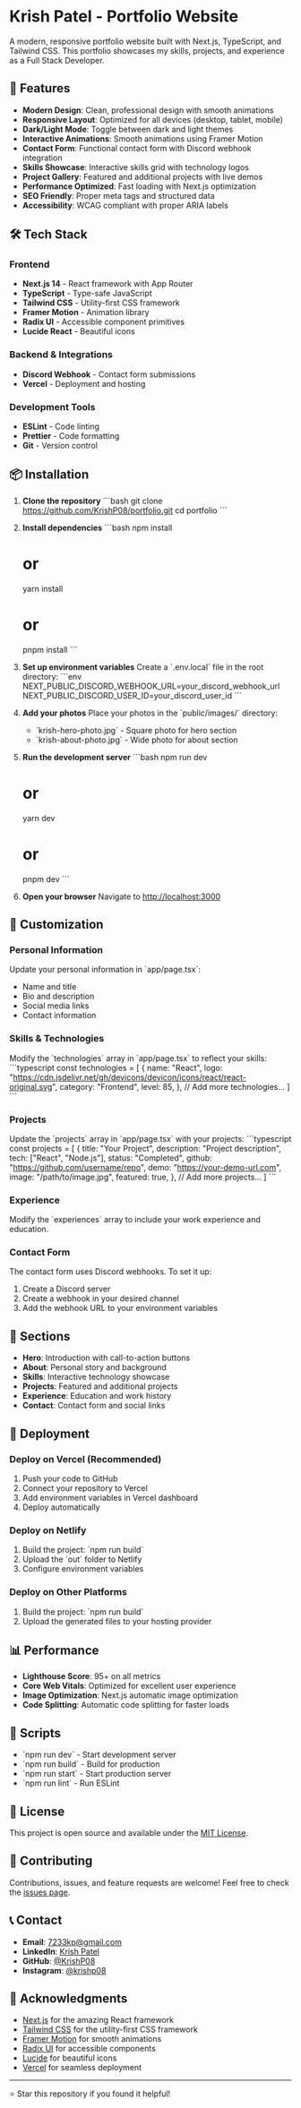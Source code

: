# Krish Patel - Portfolio Website

A modern, responsive portfolio website built with Next.js, TypeScript, and Tailwind CSS. This portfolio showcases my skills, projects, and experience as a Full Stack Developer.

## 🚀 Features

- **Modern Design**: Clean, professional design with smooth animations
- **Responsive Layout**: Optimized for all devices (desktop, tablet, mobile)
- **Dark/Light Mode**: Toggle between dark and light themes
- **Interactive Animations**: Smooth animations using Framer Motion
- **Contact Form**: Functional contact form with Discord webhook integration
- **Skills Showcase**: Interactive skills grid with technology logos
- **Project Gallery**: Featured and additional projects with live demos
- **Performance Optimized**: Fast loading with Next.js optimization
- **SEO Friendly**: Proper meta tags and structured data
- **Accessibility**: WCAG compliant with proper ARIA labels

## 🛠️ Tech Stack

### Frontend
- **Next.js 14** - React framework with App Router
- **TypeScript** - Type-safe JavaScript
- **Tailwind CSS** - Utility-first CSS framework
- **Framer Motion** - Animation library
- **Radix UI** - Accessible component primitives
- **Lucide React** - Beautiful icons

### Backend & Integrations
- **Discord Webhook** - Contact form submissions
- **Vercel** - Deployment and hosting

### Development Tools
- **ESLint** - Code linting
- **Prettier** - Code formatting
- **Git** - Version control

## 📦 Installation

1. **Clone the repository**
   \`\`\`bash
   git clone https://github.com/KrishP08/portfolio.git
   cd portfolio
   \`\`\`

2. **Install dependencies**
   \`\`\`bash
   npm install
   # or
   yarn install
   # or
   pnpm install
   \`\`\`

3. **Set up environment variables**
   Create a \`.env.local\` file in the root directory:
   \`\`\`env
   NEXT_PUBLIC_DISCORD_WEBHOOK_URL=your_discord_webhook_url
   NEXT_PUBLIC_DISCORD_USER_ID=your_discord_user_id
   \`\`\`

4. **Add your photos**
   Place your photos in the \`public/images/\` directory:
   - \`krish-hero-photo.jpg\` - Square photo for hero section
   - \`krish-about-photo.jpg\` - Wide photo for about section

5. **Run the development server**
   \`\`\`bash
   npm run dev
   # or
   yarn dev
   # or
   pnpm dev
   \`\`\`

6. **Open your browser**
   Navigate to [http://localhost:3000](http://localhost:3000)

## 🎨 Customization

### Personal Information
Update your personal information in \`app/page.tsx\`:
- Name and title
- Bio and description
- Social media links
- Contact information

### Skills & Technologies
Modify the \`technologies\` array in \`app/page.tsx\` to reflect your skills:
\`\`\`typescript
const technologies = [
  {
    name: "React",
    logo: "https://cdn.jsdelivr.net/gh/devicons/devicon/icons/react/react-original.svg",
    category: "Frontend",
    level: 85,
  },
  // Add more technologies...
]
\`\`\`

### Projects
Update the \`projects\` array in \`app/page.tsx\` with your projects:
\`\`\`typescript
const projects = [
  {
    title: "Your Project",
    description: "Project description",
    tech: ["React", "Node.js"],
    status: "Completed",
    github: "https://github.com/username/repo",
    demo: "https://your-demo-url.com",
    image: "/path/to/image.jpg",
    featured: true,
  },
  // Add more projects...
]
\`\`\`

### Experience
Modify the \`experiences\` array to include your work experience and education.

### Contact Form
The contact form uses Discord webhooks. To set it up:
1. Create a Discord server
2. Create a webhook in your desired channel
3. Add the webhook URL to your environment variables

## 📱 Sections

- **Hero**: Introduction with call-to-action buttons
- **About**: Personal story and background
- **Skills**: Interactive technology showcase
- **Projects**: Featured and additional projects
- **Experience**: Education and work history
- **Contact**: Contact form and social links

## 🚀 Deployment

### Deploy on Vercel (Recommended)
1. Push your code to GitHub
2. Connect your repository to Vercel
3. Add environment variables in Vercel dashboard
4. Deploy automatically

### Deploy on Netlify
1. Build the project: \`npm run build\`
2. Upload the \`out\` folder to Netlify
3. Configure environment variables

### Deploy on Other Platforms
1. Build the project: \`npm run build\`
2. Upload the generated files to your hosting provider

## 📊 Performance

- **Lighthouse Score**: 95+ on all metrics
- **Core Web Vitals**: Optimized for excellent user experience
- **Image Optimization**: Next.js automatic image optimization
- **Code Splitting**: Automatic code splitting for faster loads

## 🔧 Scripts

- \`npm run dev\` - Start development server
- \`npm run build\` - Build for production
- \`npm run start\` - Start production server
- \`npm run lint\` - Run ESLint

## 📄 License

This project is open source and available under the [MIT License](LICENSE).

## 🤝 Contributing

Contributions, issues, and feature requests are welcome! Feel free to check the [issues page](https://github.com/KrishP08/portfolio/issues).

## 📞 Contact

- **Email**: 7233kp@gmail.com
- **LinkedIn**: [Krish Patel](https://linkedin.com/in/krish)
- **GitHub**: [@KrishP08](https://github.com/KrishP08)
- **Instagram**: [@krishp08](https://instagram.com/krish_7233)

## 🙏 Acknowledgments

- [Next.js](https://nextjs.org/) for the amazing React framework
- [Tailwind CSS](https://tailwindcss.com/) for the utility-first CSS framework
- [Framer Motion](https://www.framer.com/motion/) for smooth animations
- [Radix UI](https://www.radix-ui.com/) for accessible components
- [Lucide](https://lucide.dev/) for beautiful icons
- [Vercel](https://vercel.com/) for seamless deployment

---

⭐ Star this repository if you found it helpful!
